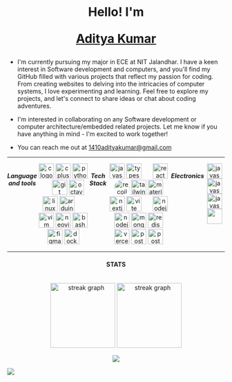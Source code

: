 <h1 align="center" >
  Hello! I'm 

  [Aditya Kumar](https://adityakumar.vercel.app)
</h1>

<p align="justify">
  
-  I'm currently pursuing my major in ECE at NIT Jalandhar. I have a keen interest in Software development and computers, and you'll find my GitHub filled with various projects that reflect my passion for coding. From creating websites to delving into the intricacies of computer systems, I love experimenting and learning. Feel free to explore my projects, and let's connect to share ideas or chat about coding adventures.
  
<be>

-  I'm interested in collaborating on any Software development or computer architecture/embedded related projects. Let me know if you have anything in mind - I'm excited to work together!</p>
-  You can reach me out at [1410adityakumar@gmail.com](mailto:1410adityakumar@gmail.com) 

---

<div style="display: flex;">
<h5 align="center">Language and tools</h5>
<div align="center">
  <img src="https://skillicons.dev/icons?i=c" height="35" alt="c logo"  />
  <img src="https://skillicons.dev/icons?i=cpp" height="35" alt="cplusplus logo"  />
  <img src="https://skillicons.dev/icons?i=py" height="35" alt="python logo"  />
  <img width="18" />
  <img src="https://skillicons.dev/icons?i=git" height="35" alt="git logo"  />
  <img src="https://skillicons.dev/icons?i=octave" height="35" alt="octave logo"  />
  <img src="https://skillicons.dev/icons?i=linux" height="35" alt="linux logo"  />
  <img src="https://skillicons.dev/icons?i=arduino" height="35" alt="arduino logo"  />
  <img width="18" />
  <img src="https://skillicons.dev/icons?i=vim" height="35" alt="vim logo"  />
  <img src="https://skillicons.dev/icons?i=neovim" height="35" alt="neovim logo"  />
  <img src="https://skillicons.dev/icons?i=bash" height="35" alt="bash logo"  />
  <img src="https://skillicons.dev/icons?i=figma" height="35" alt="figma logo"  />
  <img src="https://skillicons.dev/icons?i=docker" height="35" alt="docker logo"  />
</div>
  <h5 align="center">Tech Stack</h5>
<div align="center">
  <img src="https://skillicons.dev/icons?i=js" height="35" alt="javascript logo"  />
   <img src="https://skillicons.dev/icons?i=ts" height="35" alt="typescript logo"  />
  <img width="18" />
  

  <img src="https://skillicons.dev/icons?i=react" height="35" alt="react logo"  />
  <img src="https://cdn.worldvectorlogo.com/logos/recoil-js.svg" height="35" alt="recoil logo" style="border-radius:50%">
  <img src="https://skillicons.dev/icons?i=tailwind" height="35" alt="tailwindcss logo"  />
   <img src="https://skillicons.dev/icons?i=materialui" height="35" alt="materialui logo"  />
  <img src="https://skillicons.dev/icons?i=nextjs" height="35" alt="nextjs logo"  />
   <img src="https://skillicons.dev/icons?i=vite" height="35" alt="vite logo"  />
  <img width="18" />
  <img src="https://skillicons.dev/icons?i=nodejs" height="35" alt="nodejs logo"  />
    <img src="https://skillicons.dev/icons?i=express" height="35" alt="nodejs logo"  />
  <img src="https://skillicons.dev/icons?i=mongodb" height="35" alt="mongodb logo"  />
    <img src="https://skillicons.dev/icons?i=redis" height="35" alt="redis logo"  />
  <img src="https://skillicons.dev/icons?i=vercel" height="35" alt="vercel logo"  />
    <img src="https://skillicons.dev/icons?i=postman" height="35" alt="postman logo"  />
        <img src="https://mohamed-nouri.gallerycdn.vsassets.io/extensions/mohamed-nouri/websocket-client/0.2.0/1623538136948/Microsoft.VisualStudio.Services.Icons.Default" height="35" alt="postman logo" style="border-radius:3" />
</div> 
<br clear="both">
<h5 align="center">Electronics</h4>
<div align="center">
  <img src="https://community.linuxmint.com/img/screenshots/verilog.png" height="35" alt="javascript logo"  />
  <img width="12" />
  <img src="https://upload.wikimedia.org/wikipedia/en/thumb/0/00/XilinxVivado_Logo.jpg/440px-XilinxVivado_Logo.jpg" height="35" alt="javascript logo"  />
  <img width="12" />
  <img src="https://zhangyiant.gallerycdn.vsassets.io/extensions/zhangyiant/vscode-verilog/1.0.13/1563063877763/Microsoft.VisualStudio.Services.Icons.Default" height="35" alt="javascript logo"  />
  <img width="12" />
  <img src="https://gitlab.com/uploads/-/system/project/avatar/22901741/Makerchip__8_.png"  height ="35"/>
</div>
</div>


---

<h4 align="center">STATS</h4>
<br clear="both">
<div align="center">
  <img src="https://github-readme-streak-stats.herokuapp.com/?user=164adityakumar&theme=prussian&hide_border=true&card_width=500" height="150" alt="streak graph"/>
  <img src="https://github-readme-stats.vercel.app/api/top-langs/?username=164adityakumar&hide=html,css&theme=prussian&hide_border=true&include_all_commits=true&count_private=true&layout=compact&hide_title=true&card_width=300" height="150" alt="streak graph"  />
  
[![](https://visitcount.itsvg.in/api?id=164adityakumar&label=Profile%20Views&color=8&icon=8&pretty=true)](https://visitcount.itsvg.in)
</div>

![](https://hit.yhype.me/github/profile?user_id=98655260)

